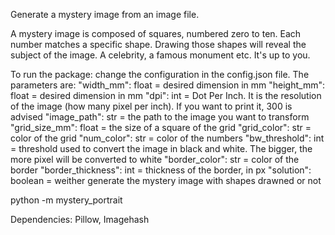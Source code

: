 Generate a mystery image from an image file. 

A mystery image is composed of squares, numbered zero to ten. Each number matches a specific shape.
Drawing those shapes will reveal the subject of the image. A celebrity, a famous monument etc. It's up to you.

To run the package:
change the configuration in the config.json file. The parameters are:
    "width_mm": float = desired dimension in mm
    "height_mm": float = desired dimension in mm
    "dpi": int = Dot Per Inch. It is the resolution of the image (how many pixel per inch). If you want to print it, 300 is advised
    "image_path": str = the path to the image you want to transform
    "grid_size_mm": float = the size of a square of the grid
    "grid_color": str = color of the grid
    "num_color": str = color of the numbers
    "bw_threshold": int = threshold used to convert the image in black and white. The bigger, the more pixel will be converted to white
    "border_color": str = color of the border
    "border_thickness": int = thickness of the border, in px
    "solution": boolean = weither generate the mystery image with shapes drawned or not

    
python -m mystery_portrait



Dependencies:
Pillow, Imagehash